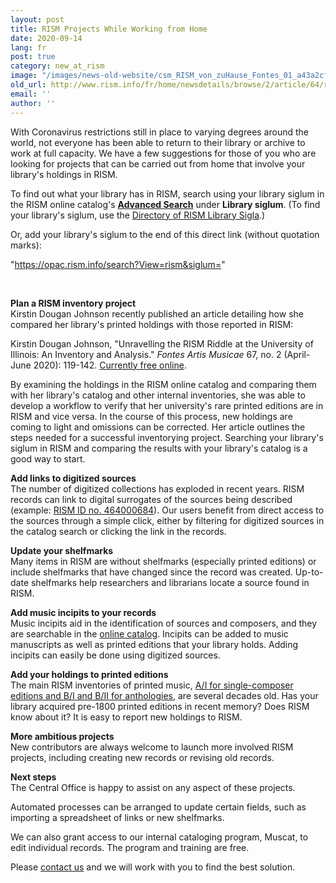 ```yaml
---
layout: post
title: RISM Projects While Working from Home
date: 2020-09-14
lang: fr
post: true
category: new_at_rism
image: "/images/news-old-website/csm_RISM_von_zuHause_Fontes_01_a43a2cfa53.jpg"
old_url: http://www.rism.info/fr/home/newsdetails/browse/2/article/64/rism-projects-while-working-from-home.html
email: ''
author: ''
---
```


With Coronavirus restrictions still in place to varying degrees around the world, not everyone has been able to return to their library or archive to work at full capacity. We have a few suggestions for those of you who are looking for projects that can be carried out from home that involve your library's holdings in RISM.   
  
To find out what your library has in RISM, search using your library siglum in the RISM online catalog's [**Advanced Search**](https://opac.rism.info/advanced-search "Opens external link in new window") under **Library siglum**. (To find your library's siglum, use the [Directory of RISM Library Sigla](/fr/community/development/rism-sigla-catalogue.html "Opens internal link in current window").)   
  
Or, add your library's siglum to the end of this direct link (without quotation marks):

"https://opac.rism.info/search?View=rism&siglum="

&nbsp;

**Plan a RISM inventory project**  
Kirstin Dougan Johnson recently published an article detailing how she compared her library's printed holdings with those reported in RISM:   
  
Kirstin Dougan Johnson, "Unravelling the RISM Riddle at the University of Illinois: An Inventory and Analysis." _Fontes Artis Musicae_ 67, no. 2 (April-June 2020): 119-142. [Currently free online](https://muse.jhu.edu/article/758645 "Opens external link in new window").   
  
By examining the holdings in the RISM online catalog and comparing them with her library's catalog and other internal inventories, she was able to develop a workflow to verify that her university's rare printed editions are in RISM and vice versa. In the course of this process, new holdings are coming to light and omissions can be corrected. Her article outlines the steps needed for a successful inventorying project. Searching your library's siglum in RISM and comparing the results with your library's catalog is a good way to start.   
  
**Add links to digitized sources**  
The number of digitized collections has exploded in recent years. RISM records can link to digital surrogates of the sources being described (example: [RISM ID no. 464000684](https://opac.rism.info/search?id=464000684&View=rism "Opens external link in new window")). Our users benefit from direct access to the sources through a simple click, either by filtering for digitized sources in the catalog search or clicking the link in the records.   
  
**Update your shelfmarks**  
Many items in RISM are without shelfmarks (especially printed editions) or include shelfmarks that have changed since the record was created. Up-to-date shelfmarks help researchers and librarians locate a source found in RISM.   
  
**Add music incipits to your records**  
Music incipits aid in the identification of sources and composers, and they are searchable in the [online catalog](https://opac.rism.info/advanced-search "Opens external link in new window"). Incipits can be added to music manuscripts as well as printed editions that your library holds. Adding incipits can easily be done using digitized sources.   
  
**Add your holdings to printed editions**  
The main RISM inventories of printed music, [A/I for single-composer editions and B/I and B/II for anthologies](/fr/publications.html#c2619 "Opens internal link in current window"), are several decades old. Has your library acquired pre-1800 printed editions in recent memory? Does RISM know about it? It is easy to report new holdings to RISM.   
  
**More ambitious projects**  
New contributors are always welcome to launch more involved RISM projects, including creating new records or revising old records.   
  
**Next steps**  
The Central Office is happy to assist on any aspect of these projects.&nbsp;   
  
Automated processes can be arranged to update certain fields, such as importing a spreadsheet of links or new shelfmarks.   
  
We can also grant access to our internal cataloging program, Muscat, to edit individual records. The program and training are free.   
  
Please [contact us](mailto:contact@rism.info "Opens window for sending email") and we will work with you to find the best solution.

&nbsp;

